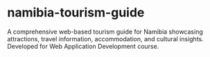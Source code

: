 # namibia-tourism-guide
A comprehensive web-based tourism guide for Namibia showcasing attractions, travel information, accommodation, and cultural insights. Developed for Web Application Development course.
